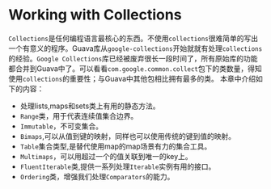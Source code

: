 # Working with Collections
`Collections`是任何编程语言最核心的东西。不使用`collections`很难简单的写出一个有意义的程序。Guava库从`google-collections`开始就就有处理`collections`的经验。`Google Collections`库已经被废弃很长一段时间了，所有原始库的功能都合并到Guava中了。可以看看`com.google.common.collect`包下的类数量，得知使用`collections`的重要性；与Guava中其他包相比拥有最多的类。
本章中介绍如下的内容：
- 处理lists,maps和sets类上有用的静态方法。
- `Range`类，用于代表连续值集合边界。
- `Immutable`，不可变集合。
- `Bimaps`,可以从值到键的映射，同样也可以使用传统的键到值的映射。
- `Table`集合类型,是替代使用map的map场景有力的集合工具。
- `Multimaps`，可以用超过一个的值关联到唯一的key上。
- `FluentIterable`类,提供一系列处理`Iterable`实例有用的接口。
- `Ordering`类，增强我们处理`Comparators`的能力。
